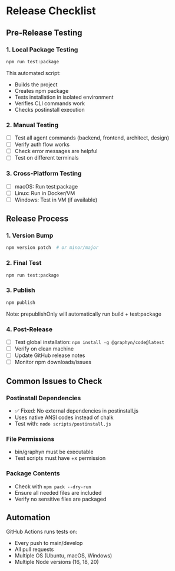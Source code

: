 # Release Checklist

## Pre-Release Testing

### 1. Local Package Testing
```bash
npm run test:package
```
This automated script:
- Builds the project
- Creates npm package
- Tests installation in isolated environment
- Verifies CLI commands work
- Checks postinstall execution

### 2. Manual Testing
- [ ] Test all agent commands (backend, frontend, architect, design)
- [ ] Verify auth flow works
- [ ] Check error messages are helpful
- [ ] Test on different terminals

### 3. Cross-Platform Testing
- [ ] macOS: Run test:package
- [ ] Linux: Run in Docker/VM
- [ ] Windows: Test in VM (if available)

## Release Process

### 1. Version Bump
```bash
npm version patch  # or minor/major
```

### 2. Final Test
```bash
npm run test:package
```

### 3. Publish
```bash
npm publish
```
Note: prepublishOnly will automatically run build + test:package

### 4. Post-Release
- [ ] Test global installation: `npm install -g @graphyn/code@latest`
- [ ] Verify on clean machine
- [ ] Update GitHub release notes
- [ ] Monitor npm downloads/issues

## Common Issues to Check

### Postinstall Dependencies
- ✅ Fixed: No external dependencies in postinstall.js
- Uses native ANSI codes instead of chalk
- Test with: `node scripts/postinstall.js`

### File Permissions
- bin/graphyn must be executable
- Test scripts must have +x permission

### Package Contents
- Check with `npm pack --dry-run`
- Ensure all needed files are included
- Verify no sensitive files are packaged

## Automation

GitHub Actions runs tests on:
- Every push to main/develop
- All pull requests
- Multiple OS (Ubuntu, macOS, Windows)
- Multiple Node versions (16, 18, 20)